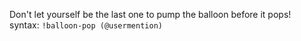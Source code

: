 Don't let yourself be the last one to pump the balloon before it pops!<br />
syntax: `!balloon-pop (@usermention)`